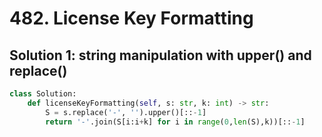 # 482. License Key Formatting

## Solution 1: string manipulation with upper() and replace()

```py
class Solution:
    def licenseKeyFormatting(self, s: str, k: int) -> str:
        S = s.replace('-', '').upper()[::-1]
        return '-'.join(S[i:i+k] for i in range(0,len(S),k))[::-1]       
```